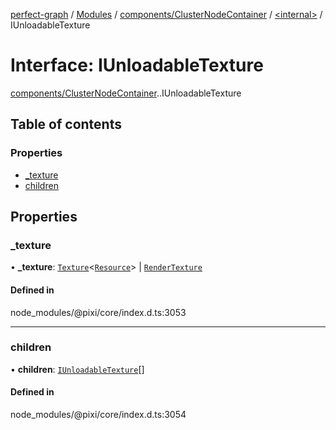 [perfect-graph](../README.md) / [Modules](../modules.md) / [components/ClusterNodeContainer](../modules/components_ClusterNodeContainer.md) / [<internal\>](../modules/components_ClusterNodeContainer._internal_.md) / IUnloadableTexture

# Interface: IUnloadableTexture

[components/ClusterNodeContainer](../modules/components_ClusterNodeContainer.md).[<internal>](../modules/components_ClusterNodeContainer._internal_.md).IUnloadableTexture

## Table of contents

### Properties

- [\_texture](components_ClusterNodeContainer._internal_.IUnloadableTexture.md#_texture)
- [children](components_ClusterNodeContainer._internal_.IUnloadableTexture.md#children)

## Properties

### \_texture

• **\_texture**: [`Texture`](../classes/components_ClusterNodeContainer._internal_.Texture.md)<[`Resource`](../classes/components_ClusterNodeContainer._internal_.Resource.md)\> \| [`RenderTexture`](../classes/components_ClusterNodeContainer._internal_.RenderTexture.md)

#### Defined in

node_modules/@pixi/core/index.d.ts:3053

___

### children

• **children**: [`IUnloadableTexture`](components_ClusterNodeContainer._internal_.IUnloadableTexture.md)[]

#### Defined in

node_modules/@pixi/core/index.d.ts:3054

